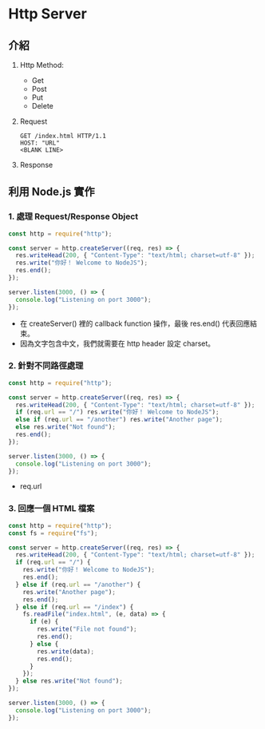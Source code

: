 # Http Server

## 介紹

1. Http Method:

   - Get
   - Post
   - Put
   - Delete

2. Request
   ```
   GET /index.html HTTP/1.1
   HOST: "URL"
   <BLANK LINE>
   ```
3. Response

## 利用 Node.js 實作

### 1. 處理 Request/Response Object

```js
const http = require("http");

const server = http.createServer((req, res) => {
  res.writeHead(200, { "Content-Type": "text/html; charset=utf-8" });
  res.write("你好！ Welcome to NodeJS");
  res.end();
});

server.listen(3000, () => {
  console.log("Listening on port 3000");
});
```

- 在 createServer() 裡的 callback function 操作，最後 res.end() 代表回應結束。
- 因為文字包含中文，我們就需要在 http header 設定 charset。

### 2. 針對不同路徑處理

```js
const http = require("http");

const server = http.createServer((req, res) => {
  res.writeHead(200, { "Content-Type": "text/html; charset=utf-8" });
  if (req.url == "/") res.write("你好！ Welcome to NodeJS");
  else if (req.url == "/another") res.write("Another page");
  else res.write("Not found");
  res.end();
});

server.listen(3000, () => {
  console.log("Listening on port 3000");
});
```

- req.url

### 3. 回應一個 HTML 檔案

```js
const http = require("http");
const fs = require("fs");

const server = http.createServer((req, res) => {
  res.writeHead(200, { "Content-Type": "text/html; charset=utf-8" });
  if (req.url == "/") {
    res.write("你好！ Welcome to NodeJS");
    res.end();
  } else if (req.url == "/another") {
    res.write("Another page");
    res.end();
  } else if (req.url == "/index") {
    fs.readFile("index.html", (e, data) => {
      if (e) {
        res.write("File not found");
        res.end();
      } else {
        res.write(data);
        res.end();
      }
    });
  } else res.write("Not found");
});

server.listen(3000, () => {
  console.log("Listening on port 3000");
});
```
